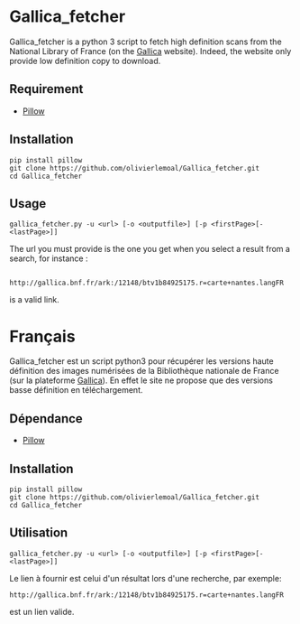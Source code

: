 Gallica_fetcher
===========
Gallica_fetcher is a python 3 script to fetch high definition scans from the National Library of France
(on the [Gallica](http://gallica.bnf.fr/) website). Indeed, the website only provide low definition copy to download.

Requirement
----------
- [Pillow](https://pypi.python.org/pypi/Pillow)

Installation
------------

    pip install pillow
    git clone https://github.com/olivierlemoal/Gallica_fetcher.git
    cd Gallica_fetcher

Usage
-----

    gallica_fetcher.py -u <url> [-o <outputfile>] [-p <firstPage>[-<lastPage>]]
    
The url you must provide is the one you get when you select a result from a search, for instance :

        http://gallica.bnf.fr/ark:/12148/btv1b84925175.r=carte+nantes.langFR
is a valid link.


Français
======



Gallica_fetcher est un script python3 pour récupérer les versions haute définition des images numérisées de la 
Bibliothèque nationale de France (sur la plateforme [Gallica](http://gallica.bnf.fr/)). En effet le site ne propose que des
versions basse définition en téléchargement.

Dépendance
-----------

- [Pillow](https://pypi.python.org/pypi/Pillow)

Installation
------------

    pip install pillow
    git clone https://github.com/olivierlemoal/Gallica_fetcher.git
    cd Gallica_fetcher

Utilisation
-----------

    gallica_fetcher.py -u <url> [-o <outputfile>] [-p <firstPage>[-<lastPage>]]
    
Le lien à fournir est celui d'un résultat lors d'une recherche, par exemple:

    http://gallica.bnf.fr/ark:/12148/btv1b84925175.r=carte+nantes.langFR
est un lien valide.

